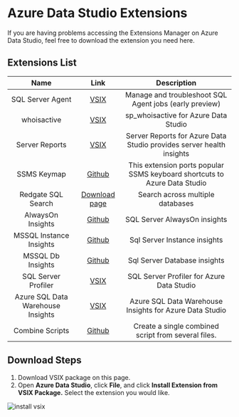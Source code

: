 # Azure Data Studio Extensions

If you are having problems accessing the Extensions Manager on Azure Data Studio, feel free to download the extension you need here. 

## Extensions List
| Name             | Link          | Description  |
| :--------------: |:-------------:| :------------:|
| SQL Server Agent | [VSIX](https://sqlopsextensions.blob.core.windows.net/extensions/agent/agent-0.31.4.vsix)              | Manage and troubleshoot SQL Agent jobs (early preview) |
| whoisactive      | [VSIX](https://sqlopsextensions.blob.core.windows.net/extensions/whoisactive/whoisactive-0.1.1.vsix)              | sp_whoisactive for Azure Data Studio |
| Server Reports   | [VSIX](https://sqlopsextensions.blob.core.windows.net/extensions/ServerReports/server-report-0.1.2.vsix) | Server Reports for Azure Data Studio provides server health insights |
| SSMS Keymap      | [Github](https://github.com/kevcunnane/ssmskeymap/releases/) | This extension ports popular SSMS keyboard shortcuts to Azure Data Studio |
| Redgate SQL Search | [Download page](https://www.redgatefoundry.com/SQLSearch) | Search across multiple databases |
| AlwaysOn Insights | [Github](https://github.com/Matticusau/sqlops-alwayson-insights/releases/tag/0.2.1) | SQL Server AlwaysOn insights |
| MSSQL Instance Insights | [Github](https://github.com/Matticusau/sqlops-mssql-instance-insights/releases/tag/0.2.1) | Sql Server Instance insights |
| MSSQL Db Insights   | [Github](https://github.com/Matticusau/sqlops-mssql-db-insights/releases/tag/0.2.1) | Sql Server Database insights |
| SQL Server Profiler   | [VSIX](https://sqlopsextensions.blob.core.windows.net/extensions/profiler/profiler-0.1.2.vsix) | SQL Server Profiler for Azure Data Studio |
| Azure SQL Data Warehouse Insights   | [VSIX](https://sqlopsextensions.blob.core.windows.net/extensions/sqldwInsights/sql-dw-0.0.1.vsix) | Azure SQL Data Warehouse Insights for Azure Data Studio |
| Combine Scripts   | [Github](https://github.com/BateleurIO/sqlops-combine-scripts/releases/tag/1.2.0) | Create a single combined script from several files. |

## Download Steps
1. Download VSIX package on this page.
2. Open **Azure Data Studio**, click **File**, and click **Install Extension from VSIX Package.** Select the extension you would like.

![install vsix](https://i.imgur.com/TMur9Yp.png)